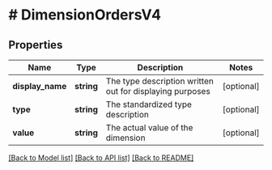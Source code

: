 # # DimensionOrdersV4

## Properties

Name | Type | Description | Notes
------------ | ------------- | ------------- | -------------
**display_name** | **string** | The type description written out for displaying purposes | [optional]
**type** | **string** | The standardized type description | [optional]
**value** | **string** | The actual value of the dimension | [optional]

[[Back to Model list]](../../README.md#models) [[Back to API list]](../../README.md#endpoints) [[Back to README]](../../README.md)
